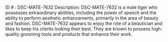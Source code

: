 ID # : DSC-MATE-7632
Description: DSC-MATE-7632 is a male tiger who possesses extraordinary abilities, including the power of speech and the ability to perform aesthetic enhancements, primarily in the area of beauty and fashion. DSC-MATE-7632 appears to enjoy the role of a beautician and likes to keep his clients looking their best. They are known to possess high-quality grooming tools and products that enhance their work.